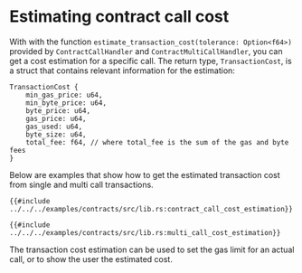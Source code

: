 # Estimating contract call cost

With with the function `estimate_transaction_cost(tolerance: Option<f64>)` provided by `ContractCallHandler` and `ContractMultiCallHandler`, you can get a cost estimation for a specific call. The return type, `TransactionCost`, is a struct that contains relevant information for the estimation:


```rust,ignore
TransactionCost {
    min_gas_price: u64,
    min_byte_price: u64,
    byte_price: u64,
    gas_price: u64,
    gas_used: u64,
    byte_size: u64,
    total_fee: f64, // where total_fee is the sum of the gas and byte fees
}
```

Below are examples that show how to get the estimated transaction cost from single and multi call transactions.

```rust,ignore
{{#include ../../../examples/contracts/src/lib.rs:contract_call_cost_estimation}}
```

```rust,ignore
{{#include ../../../examples/contracts/src/lib.rs:multi_call_cost_estimation}}
```

The transaction cost estimation can be used to set the gas limit for an actual call, or to show the user the estimated cost.

